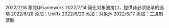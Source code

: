 2022/7/18 移除QFramework
2022/7/14 简化对象池接口，提供非必须继承的选项
2022/6/28 添加：UniRx
2022/6/20 添加：对象池
2022/6/17 添加：二进制读取
